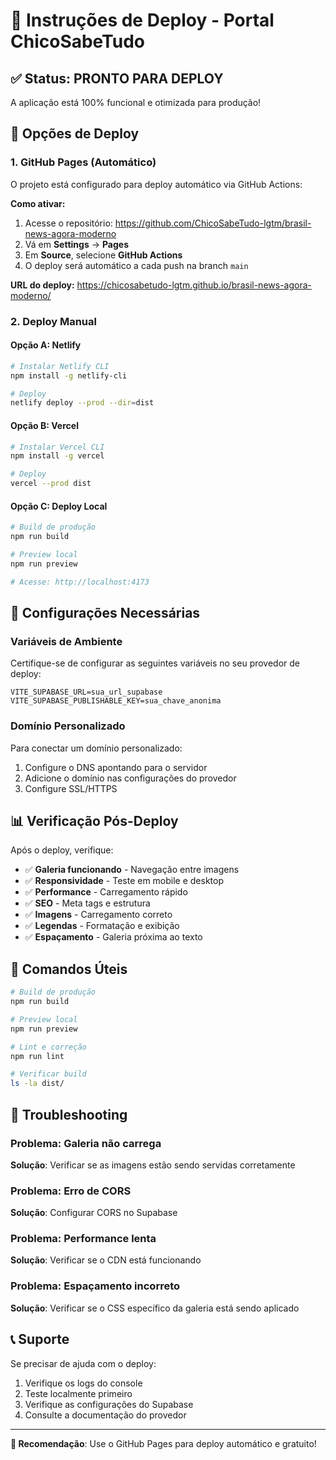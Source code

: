 # 🚀 Instruções de Deploy - Portal ChicoSabeTudo

## ✅ Status: PRONTO PARA DEPLOY

A aplicação está 100% funcional e otimizada para produção!

## 🎯 Opções de Deploy

### 1. **GitHub Pages (Automático)**
O projeto está configurado para deploy automático via GitHub Actions:

**Como ativar:**
1. Acesse o repositório: https://github.com/ChicoSabeTudo-lgtm/brasil-news-agora-moderno
2. Vá em **Settings** → **Pages**
3. Em **Source**, selecione **GitHub Actions**
4. O deploy será automático a cada push na branch `main`

**URL do deploy:** https://chicosabetudo-lgtm.github.io/brasil-news-agora-moderno/

### 2. **Deploy Manual**

#### Opção A: Netlify
```bash
# Instalar Netlify CLI
npm install -g netlify-cli

# Deploy
netlify deploy --prod --dir=dist
```

#### Opção B: Vercel
```bash
# Instalar Vercel CLI
npm install -g vercel

# Deploy
vercel --prod dist
```

#### Opção C: Deploy Local
```bash
# Build de produção
npm run build

# Preview local
npm run preview

# Acesse: http://localhost:4173
```

## 🔧 Configurações Necessárias

### Variáveis de Ambiente
Certifique-se de configurar as seguintes variáveis no seu provedor de deploy:

```env
VITE_SUPABASE_URL=sua_url_supabase
VITE_SUPABASE_PUBLISHABLE_KEY=sua_chave_anonima
```

### Domínio Personalizado
Para conectar um domínio personalizado:
1. Configure o DNS apontando para o servidor
2. Adicione o domínio nas configurações do provedor
3. Configure SSL/HTTPS

## 📊 Verificação Pós-Deploy

Após o deploy, verifique:

- ✅ **Galeria funcionando** - Navegação entre imagens
- ✅ **Responsividade** - Teste em mobile e desktop
- ✅ **Performance** - Carregamento rápido
- ✅ **SEO** - Meta tags e estrutura
- ✅ **Imagens** - Carregamento correto
- ✅ **Legendas** - Formatação e exibição
- ✅ **Espaçamento** - Galeria próxima ao texto

## 🎉 Comandos Úteis

```bash
# Build de produção
npm run build

# Preview local
npm run preview

# Lint e correção
npm run lint

# Verificar build
ls -la dist/
```

## 🚨 Troubleshooting

### Problema: Galeria não carrega
**Solução**: Verificar se as imagens estão sendo servidas corretamente

### Problema: Erro de CORS
**Solução**: Configurar CORS no Supabase

### Problema: Performance lenta
**Solução**: Verificar se o CDN está funcionando

### Problema: Espaçamento incorreto
**Solução**: Verificar se o CSS específico da galeria está sendo aplicado

## 📞 Suporte

Se precisar de ajuda com o deploy:
1. Verifique os logs do console
2. Teste localmente primeiro
3. Verifique as configurações do Supabase
4. Consulte a documentação do provedor

---

**🎯 Recomendação**: Use o GitHub Pages para deploy automático e gratuito!
